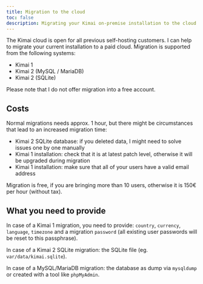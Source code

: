 ```yaml
---
title: Migration to the cloud
toc: false
description: Migrating your Kimai on-premise installation to the cloud is easy and fast 
---
```

 
The Kimai cloud is open for all previous self-hosting customers.
I can help to migrate your current installation to a paid cloud.
Migration is supported from the following systems:

- Kimai 1
- Kimai 2 (MySQL / MariaDB)
- Kimai 2 (SQLite)

Please note that I do not offer migration into a free account.

## Costs

Normal migrations needs approx. 1 hour, but there might be circumstances that lead to an increased migration time:

- Kimai 2 SQLite database: if you deleted data, I might need to solve issues one by one manually
- Kimai 1 installation: check that it is at latest patch level, otherwise it will be upgraded during migration
- Kimai 1 installation: make sure that all of your users have a valid email address

Migration is free, if you are bringing more than 10 users, otherwise it is 150€ per hour (without tax).

## What you need to provide

In case of a Kimai 1 migration, you need to provide: `country`, `currency`, `language`,
`timezone` and a migration `password` (all existing user passwords will be reset to this passphrase).

In case of a Kimai 2 SQLite migration: the SQLite file (eg. `var/data/kimai.sqlite`).

In case of a MySQL/MariaDB migration: the database as dump via `mysqldump` or created with a tool like `phpMyAdmin`.
